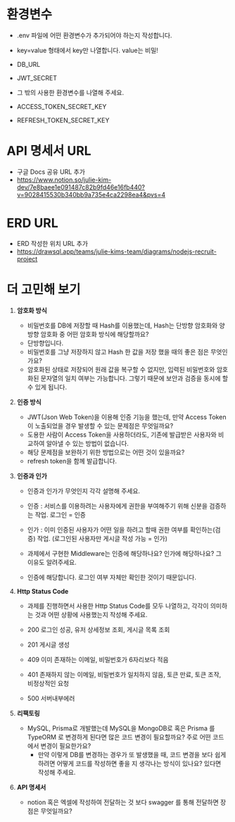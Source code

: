 # 환경변수

- .env 파일에 어떤 환경변수가 추가되어야 하는지 작성합니다.
- key=value 형태에서 key만 나열합니다. value는 비밀!

- DB_URL
- JWT_SECRET
- 그 밖의 사용한 환경변수를 나열해 주세요.
- ACCESS_TOKEN_SECRET_KEY
- REFRESH_TOKEN_SECRET_KEY

# API 명세서 URL

- 구글 Docs 공유 URL 추가
- https://www.notion.so/julie-kim-dev/7e8baee1e091487c82b9fd46e16fb440?v=9028415530b340bb9a735e4ca2298ea4&pvs=4

# ERD URL

- ERD 작성한 위치 URL 추가
- https://drawsql.app/teams/julie-kims-team/diagrams/nodejs-recruit-project

# 더 고민해 보기

1. **암호화 방식**

   - 비밀번호를 DB에 저장할 때 Hash를 이용했는데, Hash는 단방향 암호화와 양방향 암호화 중 어떤 암호화 방식에 해당할까요?
   - 단방향입니다.
   - 비밀번호를 그냥 저장하지 않고 Hash 한 값을 저장 했을 때의 좋은 점은 무엇인가요?
   - 암호화된 상태로 저장되어 원래 값을 복구할 수 없지만, 입력된 비밀번호와 암호화된 문자열의 일치 여부는 가능합니다. 그렇기 때문에 보안과 검증을 동시에 할 수 있게 됩니다.

2. **인증 방식**

   - JWT(Json Web Token)을 이용해 인증 기능을 했는데, 만약 Access Token이 노출되었을 경우 발생할 수 있는 문제점은 무엇일까요?
   - 도용한 사람이 Access Token을 사용하더라도, 기존에 발급받은 사용자와 비교하여 알아낼 수 있는 방법이 없습니다.
   - 해당 문제점을 보완하기 위한 방법으로는 어떤 것이 있을까요?
   - refresh token을 함께 발급합니다.

3. **인증과 인가**

   - 인증과 인가가 무엇인지 각각 설명해 주세요.
   - 인증 : 서비스를 이용하려는 사용자에게 권한을 부여해주기 위해 신분을 검증하는 작업. 로그인 = 인증
   - 인가 : 이미 인증된 사용자가 어떤 일을 하려고 할때 권한 여부를 확인하는(검증) 작업. (로그인된 사용자만 게시글 작성 가능 = 인가)

   - 과제에서 구현한 Middleware는 인증에 해당하나요? 인가에 해당하나요? 그 이유도 알려주세요.
   - 인증에 해당합니다. 로그인 여부 자체만 확인한 것이기 때문입니다.

4. **Http Status Code**

   - 과제를 진행하면서 사용한 Http Status Code를 모두 나열하고, 각각이 의미하는 것과 어떤 상황에 사용했는지 작성해 주세요.
   - 200 로그인 성공, 유저 상세정보 조회, 게시글 목록 조회
   - 201 게시글 생성

   - 409 이미 존재하는 이메일, 비밀번호가 6자리보다 적음
   - 401 존재하지 않는 이메일, 비밀번호가 일치하지 않음, 토큰 만료, 토큰 조작, 비정상적인 요청

   - 500 서버내부에러

5. **리팩토링**

   - MySQL, Prisma로 개발했는데 MySQL을 MongoDB로 혹은 Prisma 를 TypeORM 로 변경하게 된다면 많은 코드 변경이 필요할까요? 주로 어떤 코드에서 변경이 필요한가요?
     - 만약 이렇게 DB를 변경하는 경우가 또 발생했을 때, 코드 변경을 보다 쉽게 하려면 어떻게 코드를 작성하면 좋을 지 생각나는 방식이 있나요? 있다면 작성해 주세요.

6. **API 명세서**
   - notion 혹은 엑셀에 작성하여 전달하는 것 보다 swagger 를 통해 전달하면 장점은 무엇일까요?
